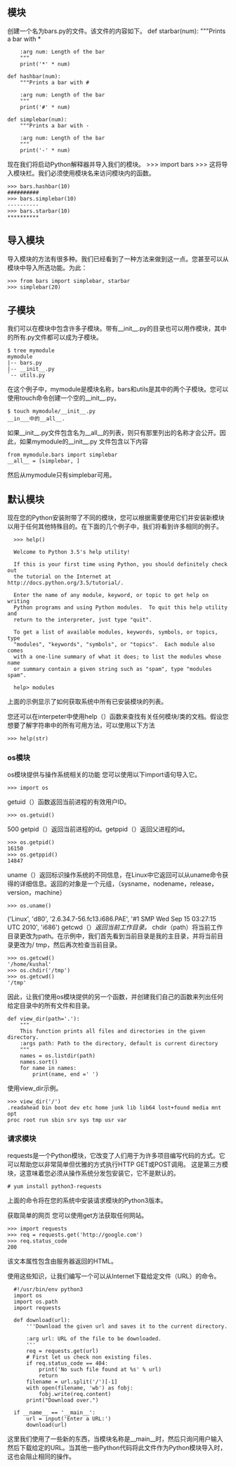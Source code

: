 ## 模块
创建一个名为bars.py的文件。该文件的内容如下。
    def starbar(num):
        """Prints a bar with *

        :arg num: Length of the bar
        """
        print('*' * num)

    def hashbar(num):
        """Prints a bar with #

        :arg num: Length of the bar
        """
        print('#' * num)

    def simplebar(num):
        """Prints a bar with -

        :arg num: Length of the bar
        """
        print('-' * num)
现在我们将启动Python解释器并导入我们的模块。
    >>> import bars
    >>>
这将导入模块栏。我们必须使用模块名来访问模块内的函数。

    >>> bars.hashbar(10)
    ##########
    >>> bars.simplebar(10)
    ----------
    >>> bars.starbar(10)
    **********
## 导入模块
导入模块的方法有很多种。我们已经看到了一种方法来做到这一点。您甚至可以从模块中导入所选功能。为此：

    >>> from bars import simplebar, starbar
    >>> simplebar(20)

## 子模块
我们可以在模块中包含许多子模块。带有__init__.py的目录也可以用作模块，其中的所有.py文件都可以成为子模块。

    $ tree mymodule
    mymodule
    |-- bars.py
    |-- __init__.py
    `-- utils.py
在这个例子中，mymodule是模块名称，bars和utils是其中的两个子模块。您可以使用touch命令创建一个空的__init__.py。

    $ touch mymodule/__init__.py
    __in___中的__all__. 
如果__init__.py文件包含名为__all__的列表，则只有那里列出的名称才会公开。因此，如果mymodule的__init__.py 文件包含以下内容

    from mymodule.bars import simplebar
    __all__ = [simplebar, ]
然后从mymodule只有simplebar可用。

## 默认模块
现在您的Python安装附带了不同的模块，您可以根据需要使用它们并安装新模块以用于任何其他特殊目的。在下面的几个例子中，我们将看到许多相同的例子。

      >>> help()

      Welcome to Python 3.5's help utility!

      If this is your first time using Python, you should definitely check out
      the tutorial on the Internet at http://docs.python.org/3.5/tutorial/.

      Enter the name of any module, keyword, or topic to get help on writing
      Python programs and using Python modules.  To quit this help utility and
      return to the interpreter, just type "quit".

      To get a list of available modules, keywords, symbols, or topics, type
      "modules", "keywords", "symbols", or "topics".  Each module also comes
      with a one-line summary of what it does; to list the modules whose name
      or summary contain a given string such as "spam", type "modules spam".

      help> modules
上面的示例显示了如何获取系统中所有已安装模块的列表。

您还可以在interpeter中使用help（）函数来查找有关任何模块/类的文档。假设您想要了解字符串中的所有可用方法，可以使用以下方法

    >>> help(str)
### os模块
os模块提供与操作系统相关的功能 您可以使用以下import语句导入它。

    >>> import os
getuid（）函数返回当前进程的有效用户ID。

    >>> os.getuid()
500
getpid（）返回当前进程的id。getppid（）返回父进程的id。

    >>> os.getpid()
    16150
    >>> os.getppid()
    14847
uname（）返回标识操作系统的不同信息，在Linux中它返回可以从uname命令获得的详细信息。返回的对象是一个元组，（sysname，nodename，release，version，machine）

    >>> os.uname()
('Linux', 'd80', '2.6.34.7-56.fc13.i686.PAE', '#1 SMP Wed Sep 15 03:27:15 UTC 2010', 'i686')
getcwd（）*返回当前工作目录。* chdir（path）将当前工作目录更改为path。在示例中，我们首先看到当前目录是我的主目录，并将当前目录更改为/ tmp，然后再次检查当前目录。

    >>> os.getcwd()
    '/home/kushal'
    >>> os.chdir('/tmp')
    >>> os.getcwd()
    '/tmp'
因此，让我们使用os模块提供的另一个函数，并创建我们自己的函数来列出任何给定目录中的所有文件和目录。

    def view_dir(path='.'):
        """
        This function prints all files and directories in the given directory.
        :args path: Path to the directory, default is current directory
        """
        names = os.listdir(path)
        names.sort()
        for name in names:
            print(name, end =' ')
使用view_dir示例。

    >>> view_dir('/')
    .readahead bin boot dev etc home junk lib lib64 lost+found media mnt opt
    proc root run sbin srv sys tmp usr var

### 请求模块
requests是一个Python模块，它改变了人们用于为许多项目编写代码的方式。它可以帮助您以非常简单但优雅的方式执行HTTP GET或POST调用。
这是第三方模块，这意味着您必须从操作系统分发包安装它，它不是默认的。

    # yum install python3-requests
上面的命令将在您的系统中安装请求模块的Python3版本。

获取简单的网页
您可以使用get方法获取任何网站。

    >>> import requests
    >>> req = requests.get('http://google.com')
    >>> req.status_code
    200
该文本属性包含由服务器返回的HTML。

使用这些知识，让我们编写一个可以从Internet下载给定文件（URL）的命令。

      #!/usr/bin/env python3
      import os
      import os.path
      import requests

      def download(url):
          '''Download the given url and saves it to the current directory.

          :arg url: URL of the file to be downloaded.
          '''
          req = requests.get(url)
          # First let us check non existing files.
          if req.status_code == 404:
              print('No such file found at %s' % url)
              return
          filename = url.split('/')[-1]
          with open(filename, 'wb') as fobj:
              fobj.write(req.content)
          print("Download over.")

      if __name__ == '__main__':
          url = input('Enter a URL:')
          download(url)
这里我们使用了一些新的东西，当模块名称是__main__时，然后只询问用户输入然后下载给定的URL。当其他一些Python代码将此文件作为Python模块导入时，
这也会阻止相同的操作。
